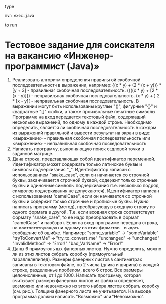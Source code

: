 type
```
mvn exec:java
```
to run
# Тестовое задание для соискателя на вакансию «Инженер-программист (Java)»
1. Реализовать алгоритм определения правильной скобочной последовательности в выражении,
   например:
   {(x * y) + (2 * (x + y))} * [y + 3] - правильная скобочная последовательность.
   ({((x * y) + [2 * (x - y)]}) - неправильная скобочная последовательность.
   (x * y) + ) 2 * [x - y]( - неправильная скобочная последовательность.
   В выражении могут быть использованы круглые "()", фигурные "{}" и квадратные "[]" скобки, а также
   произвольные печатные символы.
   Программе на вход передается текстовый файл, содержащий несколько выражений, по одному в
   каждой строке. Необходимо определить, является ли скобочная последовательность в каждом из
   выражений правильной и вывести результат на экран в виде:
   <выражение> - правильная скобочная последовательность
   или
   <выражение> - неправильная скобочная последовательность
2. Написать программу, выполняющую поиск седловой точки в заданной матрице.
3. Дана строка, представляющая собой идентификатор переменной. Идентификатор может содержать
   только латинские буквы и символы подчеркивания "_".
   Идентификатор написан с использованием "snake_case", если он начинается со строчной буквы,
   заканчивается строчной буквой, содержит только строчные буквы и одиночные символы подчеркивания
   (т.е. несколько подряд символов подчеркивания не допускаются).
   Идентификатор написан с использованием "camelCase", если он начинается со строчной буквы
   и содержит только строчные и прописные буквы.
   Нужно написать программу (метод), преобразующую входную строку из одного формата в другой.
   Т.е. если входная строка соответствует формату "snake_case", то ее надо преобразовать в формат
   "camelCase" и наоборот. Если на вход программе передана строка, не соответствующая ни одному из
   этих форматов - выдать сообщение об ошибке.
   Например:
   "some_variable" -> "someVariable"
   "tryToConvertMe" -> "try_to_convert_me"
   "unchanged" -> "unchanged"
   "InvalidMethod" -> "Error!"
   "bad_VarName" -> "Error!"
4. Даны 6 прямоугольных фанерных листов. Нужно определить, можно ли из этих листов собрать
   коробку (прямоугольный параллелепипед). Размеры фанерных листов в сантиметрах записаны в
   текстовом файле, по 2 числа (длина и ширина) в каждой строке, разделенные пробелом, всего 6 строк.
   Все размеры целочисленные, от 1 до 1000. Написать
   программу, которая считывает размеры фанерных листов
   из файла и определяет, возможно или невозможно из
   этого набора листов собрать коробку (см. рис.). Толщина
   фанерного листа не учитывается. На выходе программа
   должна написать "Возможно" или "Невозможно".
